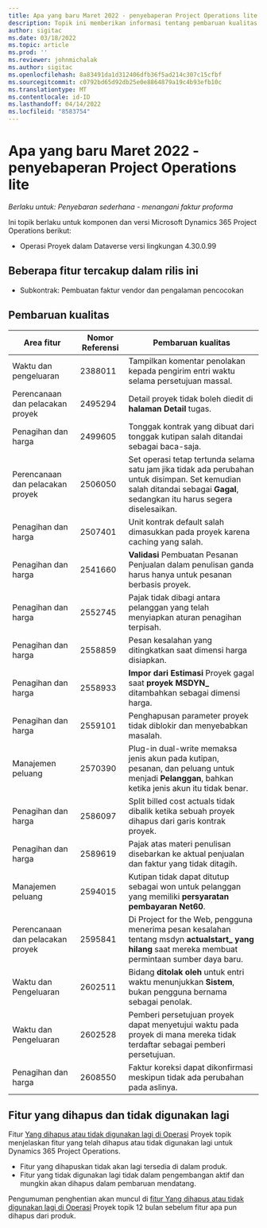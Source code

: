 ```yaml
---
title: Apa yang baru Maret 2022 - penyebaperan Project Operations lite
description: Topik ini memberikan informasi tentang pembaruan kualitas yang tersedia dalam rilis Penyebaran Project Operations lite maret 2022.
author: sigitac
ms.date: 03/18/2022
ms.topic: article
ms.prod: ''
ms.reviewer: johnmichalak
ms.author: sigitac
ms.openlocfilehash: 8a83491da1d312406dfb36f5ad214c307c15cfbf
ms.sourcegitcommit: c0792bd65d92db25e0e8864879a19c4b93efb10c
ms.translationtype: MT
ms.contentlocale: id-ID
ms.lasthandoff: 04/14/2022
ms.locfileid: "8583754"
---
```

# <a name="whats-new-march-2022---project-operations-lite-deployment"></a>Apa yang baru Maret 2022 - penyebaperan Project Operations lite

_Berlaku untuk: Penyebaran sederhana - menangani faktur proforma_

Ini topik berlaku untuk komponen dan versi Microsoft Dynamics 365 Project Operations berikut:

- Operasi Proyek dalam Dataverse versi lingkungan 4.30.0.99

## <a name="features-included-in-this-release"></a>Beberapa fitur tercakup dalam rilis ini

- Subkontrak: Pembuatan faktur vendor dan pengalaman pencocokan

## <a name="quality-updates"></a>Pembaruan kualitas

| Area fitur | Nomor Referensi | Pembaruan kualitas |
| --- | --- | --- |
| Waktu dan pengeluaran | 2388011 | Tampilkan komentar penolakan kepada pengirim entri waktu selama persetujuan massal. |
| Perencanaan dan pelacakan proyek | 2495294 | Detail proyek tidak boleh diedit di **halaman Detail** tugas. |
| Penagihan dan harga | 2499605 | Tonggak kontrak yang dibuat dari tonggak kutipan salah ditandai sebagai baca-saja. |
| Perencanaan dan pelacakan proyek | 2506050 | Set operasi tetap tertunda selama satu jam jika tidak ada perubahan untuk disimpan. Set kemudian salah ditandai sebagai **Gagal**, sedangkan itu harus segera diselesaikan. |
| Penagihan dan harga | 2507401 | Unit kontrak default salah dimasukkan pada proyek karena caching yang salah. |
| Penagihan dan harga | 2541660 | **Validasi** Pembuatan Pesanan Penjualan dalam penulisan ganda harus hanya untuk pesanan berbasis proyek. |
| Penagihan dan harga | 2552745 | Pajak tidak dibagi antara pelanggan yang telah menyiapkan aturan penagihan terpisah. |
| Penagihan dan harga | 2558859 | Pesan kesalahan yang ditingkatkan saat dimensi harga disiapkan. |
| Penagihan dan harga | 2558933 | **Impor dari Estimasi** Proyek gagal saat **proyek MSDYN\_** ditambahkan sebagai dimensi harga. |
| Penagihan dan harga | 2559101 | Penghapusan parameter proyek tidak diblokir dan menyebabkan masalah. |
|   Manajemen peluang | 2570390 | Plug-in dual-write memaksa jenis akun pada kutipan, pesanan, dan peluang untuk menjadi **Pelanggan**, bahkan ketika jenis akun itu tidak benar. |
| Penagihan dan harga | 2586097 | Split billed cost actuals tidak dibalik ketika sebuah proyek dihapus dari garis kontrak proyek. |
| Penagihan dan harga | 2589619 | Pajak atas materi penulisan disebarkan ke aktual penjualan dan faktur yang tidak ditagih. |
|   Manajemen peluang | 2594015 | Kutipan tidak dapat ditutup sebagai won untuk pelanggan yang memiliki **persyaratan pembayaran Net60**. |
| Perencanaan dan pelacakan proyek | 2595841 | Di Project for the Web, pengguna menerima pesan kesalahan tentang msdyn **actualstart\_ yang hilang** saat mereka membuat permintaan sumber daya baru. |
| Waktu dan Pengeluaran | 2602511 | Bidang **ditolak oleh** untuk entri waktu menunjukkan **Sistem**, bukan pengguna bernama sebagai penolak. |
| Waktu dan Pengeluaran | 2602528 | Pemberi persetujuan proyek dapat menyetujui waktu pada proyek di mana mereka tidak terdaftar sebagai pemberi persetujuan. |
| Penagihan dan harga | 2608550 | Faktur koreksi dapat dikonfirmasi meskipun tidak ada perubahan pada aslinya. |

## <a name="removed-and-deprecated-features"></a>Fitur yang dihapus dan tidak digunakan lagi

Fitur [Yang dihapus atau tidak digunakan lagi di Operasi](../../whats-new/removed-depreciated-features-project.md) Proyek topik menjelaskan fitur yang telah dihapus atau tidak digunakan lagi untuk Dynamics 365 Project Operations.

- Fitur yang dihapuskan tidak akan lagi tersedia di dalam produk.
- Fitur yang tidak digunakan lagi tidak dalam pengembangan aktif dan mungkin akan dihapus dalam pembaruan mendatang.

Pengumuman penghentian akan muncul di [fitur Yang dihapus atau tidak digunakan lagi di Operasi](../../whats-new/removed-depreciated-features-project.md) Proyek topik 12 bulan sebelum fitur apa pun dihapus dari produk.
